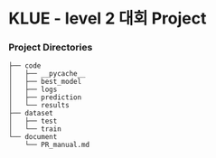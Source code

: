 # KLUE - level 2 대회 Project

### Project Directories
```
├── code
│   ├── __pycache__
│   ├── best_model
│   ├── logs
│   ├── prediction
│   └── results
├── dataset
│   ├── test
│   └── train
└── document
    └── PR_manual.md
```
